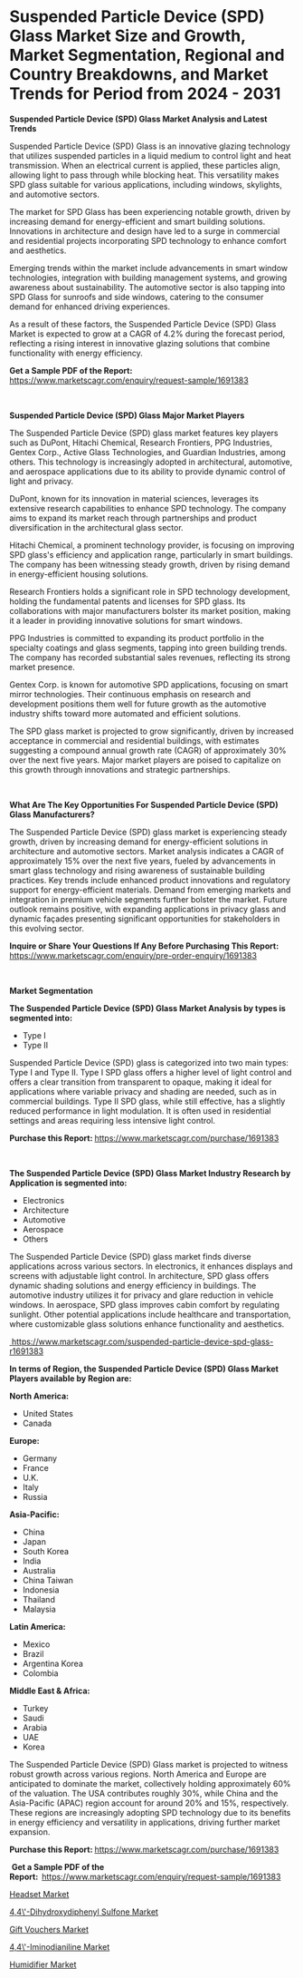 <p><h1>Suspended Particle Device (SPD) Glass Market Size and Growth, Market Segmentation, Regional and Country Breakdowns, and Market Trends for Period from 2024 -  2031</h1></p><p><strong>Suspended Particle Device (SPD) Glass Market Analysis and Latest Trends</strong></p>
<p><p>Suspended Particle Device (SPD) Glass is an innovative glazing technology that utilizes suspended particles in a liquid medium to control light and heat transmission. When an electrical current is applied, these particles align, allowing light to pass through while blocking heat. This versatility makes SPD glass suitable for various applications, including windows, skylights, and automotive sectors. </p><p>The market for SPD Glass has been experiencing notable growth, driven by increasing demand for energy-efficient and smart building solutions. Innovations in architecture and design have led to a surge in commercial and residential projects incorporating SPD technology to enhance comfort and aesthetics. </p><p>Emerging trends within the market include advancements in smart window technologies, integration with building management systems, and growing awareness about sustainability. The automotive sector is also tapping into SPD Glass for sunroofs and side windows, catering to the consumer demand for enhanced driving experiences. </p><p>As a result of these factors, the Suspended Particle Device (SPD) Glass Market is expected to grow at a CAGR of 4.2% during the forecast period, reflecting a rising interest in innovative glazing solutions that combine functionality with energy efficiency.</p></p>
<p><strong>Get a Sample PDF of the Report:&nbsp;</strong> <a href="https://www.marketscagr.com/enquiry/request-sample/1691383?utm_campaign=1267&utm_medium=2&utm_source=Github&utm_content=ia&utm_term=18102024&utm_id=suspended-particle-device-spd-glass">https://www.marketscagr.com/enquiry/request-sample/1691383</a></p>
<p>&nbsp;</p>
<p><strong>Suspended Particle Device (SPD) Glass Major Market Players</strong></p>
<p><p>The Suspended Particle Device (SPD) glass market features key players such as DuPont, Hitachi Chemical, Research Frontiers, PPG Industries, Gentex Corp., Active Glass Technologies, and Guardian Industries, among others. This technology is increasingly adopted in architectural, automotive, and aerospace applications due to its ability to provide dynamic control of light and privacy.</p><p>DuPont, known for its innovation in material sciences, leverages its extensive research capabilities to enhance SPD technology. The company aims to expand its market reach through partnerships and product diversification in the architectural glass sector.</p><p>Hitachi Chemical, a prominent technology provider, is focusing on improving SPD glass's efficiency and application range, particularly in smart buildings. The company has been witnessing steady growth, driven by rising demand in energy-efficient housing solutions.</p><p>Research Frontiers holds a significant role in SPD technology development, holding the fundamental patents and licenses for SPD glass. Its collaborations with major manufacturers bolster its market position, making it a leader in providing innovative solutions for smart windows.</p><p>PPG Industries is committed to expanding its product portfolio in the specialty coatings and glass segments, tapping into green building trends. The company has recorded substantial sales revenues, reflecting its strong market presence.</p><p>Gentex Corp. is known for automotive SPD applications, focusing on smart mirror technologies. Their continuous emphasis on research and development positions them well for future growth as the automotive industry shifts toward more automated and efficient solutions.</p><p>The SPD glass market is projected to grow significantly, driven by increased acceptance in commercial and residential buildings, with estimates suggesting a compound annual growth rate (CAGR) of approximately 30% over the next five years. Major market players are poised to capitalize on this growth through innovations and strategic partnerships.</p></p>
<p>&nbsp;</p>
<p><strong>What Are The Key Opportunities For Suspended Particle Device (SPD) Glass Manufacturers?</strong></p>
<p><p>The Suspended Particle Device (SPD) glass market is experiencing steady growth, driven by increasing demand for energy-efficient solutions in architecture and automotive sectors. Market analysis indicates a CAGR of approximately 15% over the next five years, fueled by advancements in smart glass technology and rising awareness of sustainable building practices. Key trends include enhanced product innovations and regulatory support for energy-efficient materials. Demand from emerging markets and integration in premium vehicle segments further bolster the market. Future outlook remains positive, with expanding applications in privacy glass and dynamic façades presenting significant opportunities for stakeholders in this evolving sector.</p></p>
<p><strong>Inquire or Share Your Questions If Any Before Purchasing This Report:</strong> <a href="https://www.marketscagr.com/enquiry/pre-order-enquiry/1691383?utm_campaign=1267&utm_medium=2&utm_source=Github&utm_content=ia&utm_term=18102024&utm_id=suspended-particle-device-spd-glass">https://www.marketscagr.com/enquiry/pre-order-enquiry/1691383</a></p>
<p>&nbsp;</p>
<p><strong>Market Segmentation</strong></p>
<p><strong>The Suspended Particle Device (SPD) Glass Market Analysis by types is segmented into:</strong></p>
<p><ul><li>Type I</li><li>Type II</li></ul></p>
<p><p>Suspended Particle Device (SPD) glass is categorized into two main types: Type I and Type II. Type I SPD glass offers a higher level of light control and offers a clear transition from transparent to opaque, making it ideal for applications where variable privacy and shading are needed, such as in commercial buildings. Type II SPD glass, while still effective, has a slightly reduced performance in light modulation. It is often used in residential settings and areas requiring less intensive light control.</p></p>
<p><strong>Purchase this Report:&nbsp;</strong><a href="https://www.marketscagr.com/purchase/1691383?utm_campaign=1267&utm_medium=2&utm_source=Github&utm_content=ia&utm_term=18102024&utm_id=suspended-particle-device-spd-glass">https://www.marketscagr.com/purchase/1691383</a></p>
<p>&nbsp;</p>
<p><strong>The Suspended Particle Device (SPD) Glass Market Industry Research by Application is segmented into:</strong></p>
<p><ul><li>Electronics</li><li>Architecture</li><li>Automotive</li><li>Aerospace</li><li>Others</li></ul></p>
<p><p>The Suspended Particle Device (SPD) glass market finds diverse applications across various sectors. In electronics, it enhances displays and screens with adjustable light control. In architecture, SPD glass offers dynamic shading solutions and energy efficiency in buildings. The automotive industry utilizes it for privacy and glare reduction in vehicle windows. In aerospace, SPD glass improves cabin comfort by regulating sunlight. Other potential applications include healthcare and transportation, where customizable glass solutions enhance functionality and aesthetics.</p></p>
<p><a href="https://www.marketscagr.com/suspended-particle-device-spd-glass-r1691383?utm_campaign=1267&utm_medium=2&utm_source=Github&utm_content=ia&utm_term=18102024&utm_id=suspended-particle-device-spd-glass">&nbsp;https://www.marketscagr.com/suspended-particle-device-spd-glass-r1691383</a></p>
<p><strong>In terms of Region, the Suspended Particle Device (SPD) Glass Market Players available by Region are:</strong></p>
<p>
    <p> <strong> North America: </strong>
        <ul>
            <li>United States</li>
            <li>Canada</li>
        </ul>
        </p> 
    <p> <strong> Europe: </strong>
        <ul>
            <li>Germany</li>
            <li>France</li>
            <li>U.K.</li>
            <li>Italy</li>
            <li>Russia</li>
        </ul>
        </p> 
    <p> <strong> Asia-Pacific: </strong>
        <ul>
            <li>China</li>
            <li>Japan</li>
            <li>South Korea</li>
            <li>India</li>
            <li>Australia</li>
            <li>China Taiwan</li>
            <li>Indonesia</li>
            <li>Thailand</li>
            <li>Malaysia</li>
        </ul>
        </p> 
    <p> <strong> Latin America: </strong>
        <ul>
            <li>Mexico</li>
            <li>Brazil</li>
            <li>Argentina Korea</li>
            <li>Colombia</li>
        </ul>
        </p> 
    <p> <strong> Middle East & Africa: </strong>
        <ul>
            <li>Turkey</li>
            <li>Saudi</li>
            <li>Arabia</li>
            <li>UAE</li>
            <li>Korea</li>
        </ul>
    </p>
    </p>
<p><p>The Suspended Particle Device (SPD) Glass market is projected to witness robust growth across various regions. North America and Europe are anticipated to dominate the market, collectively holding approximately 60% of the valuation. The USA contributes roughly 30%, while China and the Asia-Pacific (APAC) region account for around 20% and 15%, respectively. These regions are increasingly adopting SPD technology due to its benefits in energy efficiency and versatility in applications, driving further market expansion.</p></p>
<p><strong>Purchase this Report: </strong><a href="https://www.marketscagr.com/purchase/1691383?utm_campaign=1267&utm_medium=2&utm_source=Github&utm_content=ia&utm_term=18102024&utm_id=suspended-particle-device-spd-glass">https://www.marketscagr.com/purchase/1691383</a></p>
<p>&nbsp;<strong>Get a Sample PDF of the Report:&nbsp;&nbsp;</strong><a href="https://www.marketscagr.com/enquiry/request-sample/1691383?utm_campaign=1267&utm_medium=2&utm_source=Github&utm_content=ia&utm_term=18102024&utm_id=suspended-particle-device-spd-glass">https://www.marketscagr.com/enquiry/request-sample/1691383</a></p>
<p><strong></strong></p>
<p><p><a href="https://www.linkedin.com/pulse/exploring-headset-market-dynamics-global-trends-future-growth-jidgf?utm_campaign=1267&utm_medium=2&utm_source=Github&utm_content=ia&utm_term=18102024&utm_id=suspended-particle-device-spd-glass">Headset Market</a></p><p><a href="https://github.com/pamalabp4/Market-Research-Report-List-1/blob/main/44-dihydroxydiphenyl-sulfone-market.md?utm_campaign=1267&utm_medium=2&utm_source=Github&utm_content=ia&utm_term=18102024&utm_id=suspended-particle-device-spd-glass">4,4\'-Dihydroxydiphenyl Sulfone Market</a></p><p><a href="https://www.linkedin.com/pulse/gift-vouchers-market-essentials-key-players-demand-drivers-edmif?utm_campaign=1267&utm_medium=2&utm_source=Github&utm_content=ia&utm_term=18102024&utm_id=suspended-particle-device-spd-glass">Gift Vouchers Market</a></p><p><a href="https://github.com/terieg5dlobel/Market-Research-Report-List-1/blob/main/44-iminodianiline-market.md?utm_campaign=1267&utm_medium=2&utm_source=Github&utm_content=ia&utm_term=18102024&utm_id=suspended-particle-device-spd-glass">4,4\'-Iminodianiline Market</a></p><p><a href="https://www.linkedin.com/pulse/global-humidifier-market-trends-forecasts-strategic-analysis-uq22f?utm_campaign=1267&utm_medium=2&utm_source=Github&utm_content=ia&utm_term=18102024&utm_id=suspended-particle-device-spd-glass">Humidifier Market</a></p></p>
